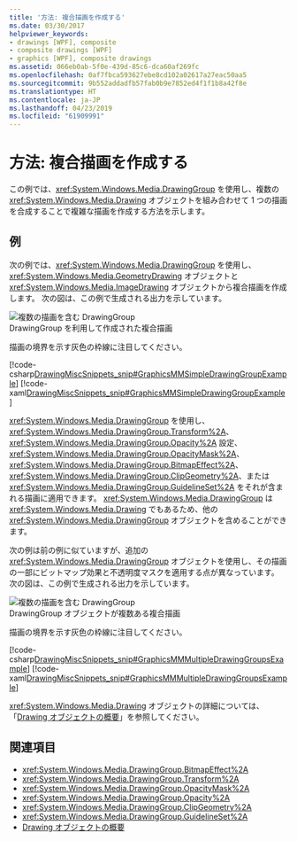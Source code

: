 ```yaml
---
title: '方法: 複合描画を作成する'
ms.date: 03/30/2017
helpviewer_keywords:
- drawings [WPF], composite
- composite drawings [WPF]
- graphics [WPF], composite drawings
ms.assetid: 066eb0ab-5f0e-439d-85c6-dca60af269fc
ms.openlocfilehash: 0af7fbca593627ebe8cd102a02617a27eac50aa5
ms.sourcegitcommit: 9b552addadfb57fab0b9e7852ed4f1f1b8a42f8e
ms.translationtype: HT
ms.contentlocale: ja-JP
ms.lasthandoff: 04/23/2019
ms.locfileid: "61909991"
---
```

# <a name="how-to-create-a-composite-drawing"></a>方法: 複合描画を作成する
この例では、<xref:System.Windows.Media.DrawingGroup> を使用し、複数の <xref:System.Windows.Media.Drawing> オブジェクトを組み合わせて 1 つの描画を合成することで複雑な描画を作成する方法を示します。  
  
## <a name="example"></a>例  
 次の例では、<xref:System.Windows.Media.DrawingGroup> を使用し、<xref:System.Windows.Media.GeometryDrawing> オブジェクトと <xref:System.Windows.Media.ImageDrawing> オブジェクトから複合描画を作成します。 次の図は、この例で生成される出力を示しています。  
  
 ![複数の描画を含む DrawingGroup](./media/graphicsmm-simple.jpg "graphicsmm_simple")  
DrawingGroup を利用して作成された複合描画  
  
 描画の境界を示す灰色の枠線に注目してください。  
  
 [!code-csharp[DrawingMiscSnippets_snip#GraphicsMMSimpleDrawingGroupExample](~/samples/snippets/csharp/VS_Snippets_Wpf/DrawingMiscSnippets_snip/CSharp/DrawingGroupExample.cs#graphicsmmsimpledrawinggroupexample)]
 [!code-xaml[DrawingMiscSnippets_snip#GraphicsMMSimpleDrawingGroupExample](~/samples/snippets/xaml/VS_Snippets_Wpf/DrawingMiscSnippets_snip/XAML/DrawingGroupExample.xaml#graphicsmmsimpledrawinggroupexample)]  
  
 <xref:System.Windows.Media.DrawingGroup> を使用し、<xref:System.Windows.Media.DrawingGroup.Transform%2A>、<xref:System.Windows.Media.DrawingGroup.Opacity%2A> 設定、<xref:System.Windows.Media.DrawingGroup.OpacityMask%2A>、<xref:System.Windows.Media.DrawingGroup.BitmapEffect%2A>、<xref:System.Windows.Media.DrawingGroup.ClipGeometry%2A>、または <xref:System.Windows.Media.DrawingGroup.GuidelineSet%2A> をそれが含まれる描画に適用できます。 <xref:System.Windows.Media.DrawingGroup> は <xref:System.Windows.Media.Drawing> でもあるため、他の <xref:System.Windows.Media.DrawingGroup> オブジェクトを含めることができます。  
  
 次の例は前の例に似ていますが、追加の <xref:System.Windows.Media.DrawingGroup> オブジェクトを使用し、その描画の一部にビットマップ効果と不透明度マスクを適用する点が異なっています。 次の図は、この例で生成される出力を示しています。  
  
 ![複数の描画を含む DrawingGroup](./media/graphicsmm-multiple.jpg "graphicsmm_multiple")  
DrawingGroup オブジェクトが複数ある複合描画  
  
 描画の境界を示す灰色の枠線に注目してください。  
  
 [!code-csharp[DrawingMiscSnippets_snip#GraphicsMMMultipleDrawingGroupsExample](~/samples/snippets/csharp/VS_Snippets_Wpf/DrawingMiscSnippets_snip/CSharp/DrawingGroupExample.cs#graphicsmmmultipledrawinggroupsexample)]
 [!code-xaml[DrawingMiscSnippets_snip#GraphicsMMMultipleDrawingGroupsExample](~/samples/snippets/xaml/VS_Snippets_Wpf/DrawingMiscSnippets_snip/XAML/DrawingGroupExample.xaml#graphicsmmmultipledrawinggroupsexample)]  
  
 <xref:System.Windows.Media.Drawing> オブジェクトの詳細については、「[Drawing オブジェクトの概要](drawing-objects-overview.md)」を参照してください。  
  
## <a name="see-also"></a>関連項目

- <xref:System.Windows.Media.DrawingGroup.BitmapEffect%2A>
- <xref:System.Windows.Media.DrawingGroup.Transform%2A>
- <xref:System.Windows.Media.DrawingGroup.OpacityMask%2A>
- <xref:System.Windows.Media.DrawingGroup.Opacity%2A>
- <xref:System.Windows.Media.DrawingGroup.ClipGeometry%2A>
- <xref:System.Windows.Media.DrawingGroup.GuidelineSet%2A>
- [Drawing オブジェクトの概要](drawing-objects-overview.md)
